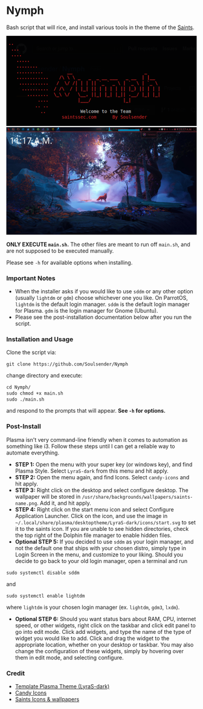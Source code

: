 # Nymph

Bash script that will rice, and install various tools in the theme of the [Saints](https://saintssec.com).

<img src="assets/logo.png">

<img src="assets/example.png">

**ONLY EXECUTE `main.sh`.** The other files are meant to run off `main.sh`, and are not supposed to be executed manually.

Please see `-h` for available options when installing.

### Important Notes
 - When the installer asks if you would like to use `sddm` or any other option (usually `lightdm` or `gdm`) choose whichever one you like. On ParrotOS, `lightdm` is the default login manager. `sddm` is the default login manager for Plasma. `gdm` is the login manager for Gnome (Ubuntu).
 - Please see the post-installation documentation below after you run the script.

### Installation and Usage
Clone the script via:
```
git clone https://github.com/Soulsender/Nymph
```
change directory and execute:
```
cd Nymph/
sudo chmod +x main.sh
sudo ./main.sh
```
and respond to the prompts that will appear. **See `-h` for options.**

### Post-Install
Plasma isn't very command-line friendly when it comes to automation as something like i3. Follow these steps until I can get a reliable way to automate everything.
 - **STEP 1:** Open the menu with your super key (or windows key), and find Plasma Style. Select `LyraS-dark` from this menu and hit apply. 
 - **STEP 2:** Open the menu again, and find Icons. Select `candy-icons` and hit apply. 
 - **STEP 3:** Right click on the desktop and select configure desktop. The wallpaper will be stored in `/usr/share/backgrounds/wallpapers/saints-name.png`. Add it, and hit apply. 
 - **STEP 4:** Right click on the start menu icon and select Configure Application Launcher. Click on the icon, and use the image in `~/.local/share/plasma/desktoptheme/LyraS-dark/icons/start.svg` to set it to the saints icon. If you are unable to see hidden directories, check the top right of the Dolphin file manager to enable hidden files.
 - **Optional STEP 5:** If you decided to use `sddm` as your login manager, and not the default one that ships with your chosen distro, simply type in Login Screen in the menu, and customize to your liking. Should you decide to go back to your old login manager, open a terminal and run
 ```
 sudo systemctl disable sddm
 ```
 and 
 ```
sudo systemctl enable lightdm
 ```
 where `lightdm` is your chosen login manager (ex. `lightdm`, `gdm3`, `lxdm`).
 - **Optional STEP 6:** Should you want status bars about RAM, CPU, internet speed, or other widgets, right click on the taskbar and click edit panel to go into edit mode. Click add widgets, and type the name of the type of widget you would like to add. Click and drag the widget to the appropriate location, whether on your desktop or taskbar. You may also change the configuration of these widgets, simply by hovering over them in edit mode, and selecting configure. 

### Credit
 - [Template Plasma Theme (LyraS-dark)](https://github.com/yeyushengfan258/LyraS-kde)
 - [Candy Icons](https://store.kde.org/p/1305251)
 - [Saints Icons & wallpapers](https://github.com/itsjustshepherd)

